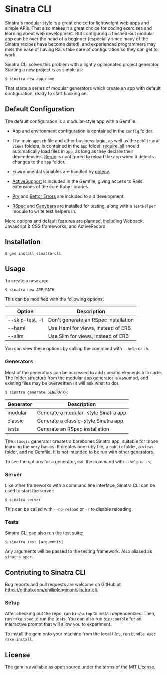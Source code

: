 # Sinatra CLI

Sinatra's modular style is a great choice for lightweight web apps and simple APIs. That also makes it a great choice for coding exercises and learning about web development. But configuring a fleshed-out modular app can be over the head of a beginner (especially since many of the Sinatra recipes have become dated), and experienced programmers may miss the ease of having Rails take care of configuration so they can get to work.

Sinatra CLI solves this problem with a lightly opinionated project generator. Starting a new project is as simple as:
```
$ sinatra new app_name
```
That starts a series of modular generators which create an app with default configuration, ready to start hacking on.

## Default Configuration

The default configuration is a modular-style app with a Gemfile.

- App and environment configuration is contained in the `config` folder.

- The main `app.rb` file and other business logic, as well as the `public` and `views` folders, is contained in the `app` folder. [require_all](https://github.com/jarmo/require_all) should automatically load files in `app`, as long as they declare their dependencies. [Rerun](https://github.com/alexch/rerun) is configured to reload the app when it detects changes to the `app` folder.

- Environmental variables are handled by [dotenv](https://github.com/bkeepers/dotenv).

- [ActiveSupport](http://guides.rubyonrails.org/active_support_core_extensions.html) is included in the Gemfile, giving access to Rails' extensions of the core Ruby libraries.

- [Pry](https://github.com/pry/pry) and [Bettor Errors](https://github.com/charliesome/better_errors) are included to aid development.

- [RSpec](https://relishapp.com/rspec) and [Capybara](https://teamcapybara.github.io/capybara/) are installed for testing, along with a `TestHelper` module to write test helpers in.

More options and default features are planned, including Webpack, Javascript & CSS frameworks, and ActiveRecord.

## Installation

```
$ gem install sinatra-cli
```

## Usage

To create a new app:

```
$ sinatra new APP_PATH
```

This can be modified with the following options:

| Option            | Description                           |
| ----------------- | ------------------------------------- |
| --skip-test, -t   | Don't generate an RSpec installation  |
| --haml            | Use Haml for views, instead of ERB    |
| --slim            | Use Slim for views, instead of ERB    |

You can view these options by calling the command with `--help` or `-h`.

### Generators

Most of the generators can be accessed to add specific elements à la carte. The folder structure from the modular app generator is assumed, and existing files may be overwritten (it will ask what to do).

```
$ sinatra generate GENERATOR
```

| Generator   | Description                           |
| ----------- | ------------------------------------- |
| modular     | Generate a modular-style Sinatra app  |
| classic     | Generate a classic-style Sinatra app  |
| tests       | Generate an RSpec installation        |

The `classic` generator creates a barebones Sinatra app, suitable for those learning the very basics. It creates one ruby file, a `public` folder, a `views` folder, and no Gemfile. It is not intended to be run with other generators.

To see the options for a generator, call the command with `--help` or `-h`.

### Server

Like other frameworks with a command line interface, Sinatra CLI can be used to start the server:

```
$ sinatra server
```

This can be called with `--no-reload` or `-r` to disable reloading.

### Tests

Sinatra CLI can also run the test suite:

```
$ sinatra test [arguments]
```

Any arguments will be passed to the testing framework. Also aliased as `sinatra spec`.


## Contriuting to Sinatra CLI

Bug reports and pull requests are welcome on GitHub at https://github.com/philliplongman/sinatra-cli.

### Setup

After checking out the repo, run `bin/setup` to install dependencies. Then, run `rake spec` to run the tests. You can also run `bin/console` for an interactive prompt that will allow you to experiment.

To install the gem onto your machine from the local files, run `bundle exec rake install`.

## License

The gem is available as open source under the terms of the [MIT License](https://opensource.org/licenses/MIT).
